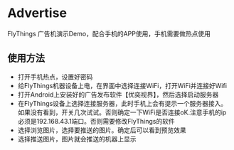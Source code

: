 # Advertise
FlyThings 广告机演示Demo，配合手机的APP使用，手机需要做热点使用
## 使用方法
* 打开手机热点，设置好密码
* 给FlyThings机器设备上电，在界面中选择连接WiFi，打开WiFi并连接好Wifi
* 打开Android上安装好的广告发布软件【优奕视界】，然后选择启动服务器
* 在FlyThings设备上选择连接服务器，此时手机上会有提示一个服务器接入。如果没有看到，开关几次试试。否则确定一下WiFi是否连接oK.注意手机的ip必须是192.168.43.1端口。否则需要修改FlyThings的软件
* 选择浏览图片，选择要推送的图片。确定后可以看到预览效果
* 选择推送图片，图片就会推送的机器上显示

